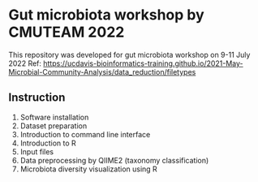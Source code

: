 # Gut microbiota workshop by CMUTEAM 2022
This repository was developed for gut microbiota workshop on 9-11 July 2022
Ref: https://ucdavis-bioinformatics-training.github.io/2021-May-Microbial-Community-Analysis/data_reduction/filetypes

## Instruction
1. Software installation
2. Dataset preparation
3. Introduction to command line interface
4. Introduction to R
5. Input files
6. Data preprocessing by QIIME2 (taxonomy classification)
7. Microbiota diversity visualization using R

